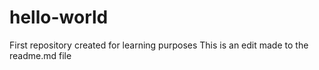 # hello-world
First repository created for learning purposes
This is an edit made to the readme.md file
